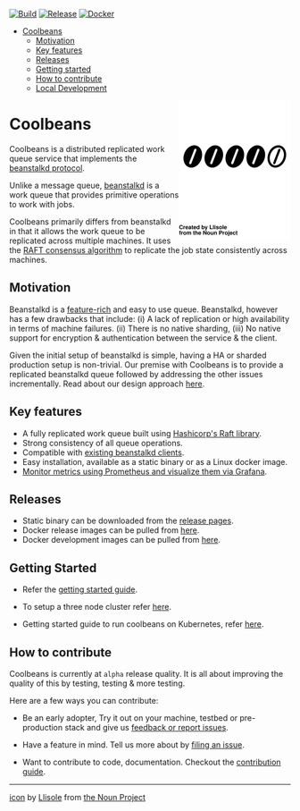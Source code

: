 [![Build](https://github.com/1xyz/coolbeans/workflows/Build/badge.svg)](https://github.com/1xyz/coolbeans/actions?query=workflow%3ABuild)
[![Release](https://github.com/1xyz/coolbeans/workflows/Release/badge.svg)](https://github.com/1xyz/coolbeans/actions?query=workflow%3ARelease)
[![Docker](https://img.shields.io/docker/pulls/1xyz/coolbeans)](https://hub.docker.com/r/1xyz/coolbeans/tags)



- [Coolbeans](#coolbeans)
    - [Motivation](#motivation)
    - [Key features](#key-features)
    - [Releases](#releases)
    - [Getting started](#getting-started)
    - [How to contribute](#how-to-contribute)
    - [Local Development](doc/Developer.md)

<img src="doc/bean_3185124.svg" align=right width=200px />


Coolbeans
=========

Coolbeans is a distributed replicated work queue service that implements the [beanstalkd protocol](https://github.com/beanstalkd/beanstalkd/blob/master/doc/protocol.txt). 

Unlike a message queue, [beanstalkd](https://github.com/beanstalkd/beanstalkd) is a work queue that provides primitive operations to work with jobs. 

Coolbeans primarily differs from beanstalkd in that it allows the work queue to be replicated across multiple machines. It uses the [RAFT consensus algorithm](https://raft.github.io/) to replicate the job state consistently across machines.

Motivation
----------

Beanstalkd is a [feature-rich](https://www.igvita.com/2010/05/20/scalable-work-queues-with-beanstalk/) and easy to use queue. Beanstalkd, however has a few drawbacks that include: (i) A lack of replication or high availability in terms of machine failures. (ii) There is no native sharding, (iii) No native support for encryption & authentication between the service & the client.

Given the initial setup of beanstalkd is simple, having a HA or sharded production setup is non-trivial. Our premise with Coolbeans is to provide a replicated beanstalkd queue followed by addressing the other issues incrementally. Read about our design approach [here](doc/Design.md).

Key features
------------

- A fully replicated work queue built using [Hashicorp's Raft library](https://github.com/hashicorp/raft).
- Strong consistency of all queue operations. 
- Compatible with [existing beanstalkd clients](https://github.com/beanstalkd/beanstalkd/wiki/Client-Libraries).
- Easy installation, available as a static binary or as a Linux docker image.
- [Monitor metrics using Prometheus and visualize them via Grafana](https://github.com/1xyz/coolbeans-k8s/blob/master/doc/Metrics.md#setup-grafana).


Releases
--------

- Static binary can be downloaded from the [release pages](https://github.com/1xyz/coolbeans/releases).
- Docker release images can be pulled from [here](https://hub.docker.com/r/1xyz/coolbeans).
- Docker development images can be pulled from [here](https://hub.docker.com/r/1xyz/coolbeans-developer/tags).


Getting Started 
---------------

- Refer the [getting started guide](doc/GettingStarted.md).

- To setup a three node cluster refer [here](doc/GettingStarted3.md).

- Getting started guide to run coolbeans on Kubernetes, refer [here](https://github.com/1xyz/coolbeans-k8s).


How to contribute
-----------------

Coolbeans is currently at `alpha` release quality. It is all about improving the quality of this by testing, testing & more testing.

Here are a few ways you can contribute:

- Be an early adopter, Try it out on your machine, testbed or pre-production stack and give us [feedback or report issues](https://github.com/1xyz/coolbeans/issues/new/choose).

- Have a feature in mind. Tell us more about by [filing an issue](https://github.com/1xyz/coolbeans/issues/new/choose).

- Want to contribute to code, documentation. Checkout the [contribution guide](./Contributing.md). 

---

[icon](https://thenounproject.com/term/like/3185124/) by [Llisole](https://thenounproject.com/llisole/) from [the Noun Project](https://thenounproject.com)

